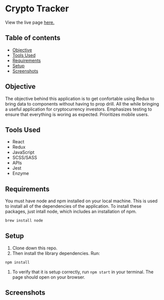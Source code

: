 # Crypto Tracker
View the live page [here.](https://bradybridges.github.io/crypto-tracker/)

## Table of contents
* [Objective](#Objective)
* [Tools Used](#Tools-Used)
* [Requirements](#Requirements)
* [Setup](#Setup)
* [Screenshots](#Screenshots) 

## Objective
  
  The objective behind this application is to get confortable using Redux to bring data to components without having to prop drill. All the while bringing a useful application for cryptocurrency investors. Emphasizes testing to ensure that everything is woring as expected. Prioritizes mobile users.

## Tools Used

- React
- Redux
- JavaScript
- SCSS/SASS
- APIs
- Jest
- Enzyme

## Requirements

You must have node and npm installed on your local machine. This is used to install all of the dependencies of the application. To install these packages, just intall node, which includes an installation of npm.

```bash
brew install node
```

## Setup

1. Clone down this repo.
1. Then install the library dependencies. Run:

```bash
npm install
```
1. To verify that it is setup correctly, run `npm start` in your terminal. The page should open on your browser.

## Screenshots
![]()
![]()
![]()
![]()
![]()

